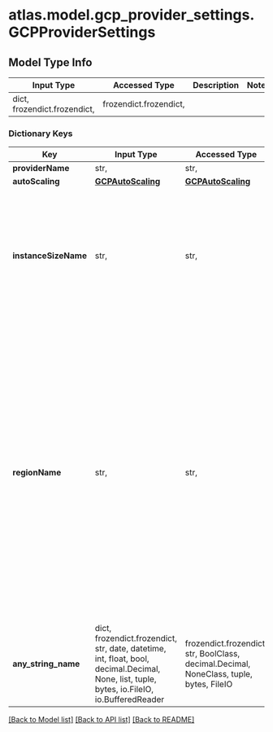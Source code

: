 # atlas.model.gcp_provider_settings.GCPProviderSettings

## Model Type Info
Input Type | Accessed Type | Description | Notes
------------ | ------------- | ------------- | -------------
dict, frozendict.frozendict,  | frozendict.frozendict,  |  | 

### Dictionary Keys
Key | Input Type | Accessed Type | Description | Notes
------------ | ------------- | ------------- | ------------- | -------------
**providerName** | str,  | str,  |  | 
**autoScaling** | [**GCPAutoScaling**](GCPAutoScaling.md) | [**GCPAutoScaling**](GCPAutoScaling.md) |  | [optional] 
**instanceSizeName** | str,  | str,  | Cluster tier, with a default storage and memory capacity, that applies to all the data-bearing hosts in your cluster. | [optional] must be one of ["M10", "M20", "M30", "M40", "M50", "M60", "M80", "M140", "M200", "M250", "M300", "M400", "R40", "R50", "R60", "R80", "R200", "R300", "R400", "R600", ] 
**regionName** | str,  | str,  | Google Compute Regions. | [optional] must be one of ["EASTERN_US", "US_EAST_4", "US_WEST_2", "US_WEST_3", "US_WEST_4", "CENTRAL_US", "WESTERN_US", "NORTH_AMERICA_NORTHEAST_1", "NORTH_AMERICA_NORTHEAST_2", "SOUTH_AMERICA_EAST_1", "SOUTH_AMERICA_WEST_1", "WESTERN_EUROPE", "EUROPE_NORTH_1", "EUROPE_WEST_2", "EUROPE_WEST_3", "EUROPE_WEST_4", "EUROPE_WEST_6", "EUROPE_WEST_8", "EUROPE_WEST_9", "EUROPE_SOUTHWEST_1", "EUROPE_CENTRAL_2", "AUSTRALIA_SOUTHEAST_1", "AUSTRALIA_SOUTHEAST_2", "EASTERN_ASIA_PACIFIC", "NORTHEASTERN_ASIA_PACIFIC", "SOUTHEASTERN_ASIA_PACIFIC", "ASIA_EAST_2", "ASIA_NORTHEAST_2", "ASIA_NORTHEAST_3", "ASIA_SOUTH_1", "ASIA_SOUTH_2", "ASIA_SOUTHEAST_2", ] 
**any_string_name** | dict, frozendict.frozendict, str, date, datetime, int, float, bool, decimal.Decimal, None, list, tuple, bytes, io.FileIO, io.BufferedReader | frozendict.frozendict, str, BoolClass, decimal.Decimal, NoneClass, tuple, bytes, FileIO | any string name can be used but the value must be the correct type | [optional]

[[Back to Model list]](../../README.md#documentation-for-models) [[Back to API list]](../../README.md#documentation-for-api-endpoints) [[Back to README]](../../README.md)


